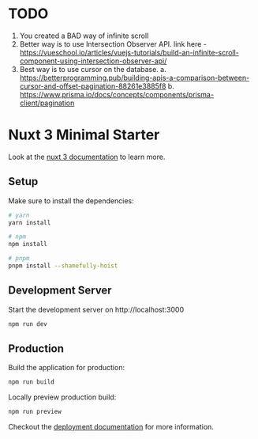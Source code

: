 # TODO 
1. You created a BAD way of infinite scroll
2. Better way is to use Intersection Observer API. link here - https://vueschool.io/articles/vuejs-tutorials/build-an-infinite-scroll-component-using-intersection-observer-api/
3. Best way is to use cursor on the database. 
    a. https://betterprogramming.pub/building-apis-a-comparison-between-cursor-and-offset-pagination-88261e3885f8
    b. https://www.prisma.io/docs/concepts/components/prisma-client/pagination
    


# Nuxt 3 Minimal Starter

Look at the [nuxt 3 documentation](https://v3.nuxtjs.org) to learn more.

## Setup

Make sure to install the dependencies:

```bash
# yarn
yarn install

# npm
npm install

# pnpm
pnpm install --shamefully-hoist
```

## Development Server

Start the development server on http://localhost:3000

```bash
npm run dev
```

## Production

Build the application for production:

```bash
npm run build
```

Locally preview production build:

```bash
npm run preview
```

Checkout the [deployment documentation](https://v3.nuxtjs.org/guide/deploy/presets) for more information.
